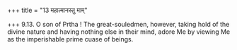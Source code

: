 +++
title = "13 महात्मानस्तु माम्"

+++
9.13. O son of Prtha ! The great-souledmen, however, taking hold of the
divine nature and having nothing else in their mind, adore Me by viewing
Me as the imperishable prime cuase of beings.
